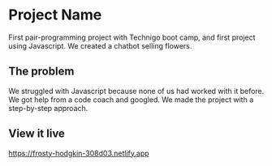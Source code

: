 # Project Name

First pair-programming project with Technigo boot camp, and first project using Javascript. We created a chatbot selling flowers. 


## The problem

We struggled with Javascript because none of us had worked with it before. We got help from a code coach and googled. We made the project with a step-by-step approach.

## View it live

https://frosty-hodgkin-308d03.netlify.app



